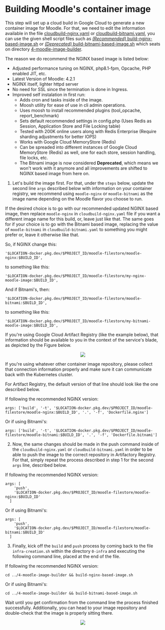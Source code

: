 # Building Moodle's container image

This step will set up a cloud build in Google Cloud to generate a new container image for Moodle. For that, we need to edit the information available in the file [cloudbuild-nginx.yaml](../4-moodle-image-builder/cloudbuild-nginx.yaml) or [cloudbuild-bitnami.yaml](../4-moodle-image-builder/cloudbuild-bitnami.yaml), you can use the given shell script files such as [*(Recommended)* build-nginx-based-image.sh](../4-moodle-image-builder/build-nginx-based-image.sh) or [*(Deprecated)* build-bitnami-based-image.sh](../4-moodle-image-builder/build-bitnami-based-image.sh) which seats on directory [4-moodle-image-builder](../4-moodle-image-builder/).

The reason we do recommend the NGINX based image is listed below:
  - Adjusted performance tuning on NGINX, php8.1-fpm, Opcache, PHP enabled JIT, etc.
  - Latest Version of Moodle: 4.2.1
  - NGINX itself, lighter httpd server
  - No need for SSL since the termination is done in Ingress.
  - Improved self instalation in first run:
    - Adds cron and tasks inside of the image.
    - Moosh utility for ease of use in cli admin operations.
    - Uses moosh to install recommended plugins (tool_opcache, report_benchmark)
    - Sets default recommended settings in config.php (Uses Redis as Session, Application Store and File Locking table)
    - Tested with 200K online users along with Redis Enterprise (Require sharding adjustments for better IOPS)
    - Works with Google Cloud MemoryStore (Redis)
    - Can be spreaded into different instances of Google Cloud MemoryStore (Redis) as well, one for each store, session handling, file locks, etc.
    - The Bitnami image is now considered **Deprecated**, which means we won't work with it anymore and all improvements are shifted to NGINX based image from here on.

1. Let's build the image first. For that, under the `steps` below, update the second line `args` described below with information on your container registry, we recommend using `moodle-nginx` or `moodle-bitnami` as the image name depending on the Moodle flavor you choose to run.

If the desired choice is to go with our recommended updated NGINX based image, then replace `moodle-nginx` in `cloudbuild-nginx.yaml` file if you want a different image name for this build, or, leave just like that.
The same goes for if your choice is to go with the Bitnami based image, replacing the value of `moodle-bitnami` in `cloudbuild-bitnami.yaml` to something you might prefer or, leave it otherwise like that.

So, if NGINX change this:
```
'$LOCATION-docker.pkg.dev/$PROJECT_ID/moodle-filestore/moodle-nginx:$BUILD_ID',
```
to something like this:
```
'$LOCATION-docker.pkg.dev/$PROJECT_ID/moodle-filestore/my-nginx-moodle-image:$BUILD_ID',
```

And if Bitnami's, then:
```
'$LOCATION-docker.pkg.dev/$PROJECT_ID/moodle-filestore/moodle-bitnami:$BUILD_ID',
```
to something like this:
```
'$LOCATION-docker.pkg.dev/$PROJECT_ID/moodle-filestore/my-bitnami-moodle-image:$BUILD_ID',
```

If you're using Google Cloud Artifact Registry (like the example below), that information should be available to you in the context of the service's blade, as depicted by the Figure below.

<p align="center">
    <img src="../img/artifact-registry-connection-info.png">
</p>

If you're using whatever other container image repository, please collect that connection information properly and make sure it can communicate back with the Kubernetes cluster.

For Artifact Registry, the default version of that line should look like the one described below.

If following the recommended NGINX version:
```
args: ['build', '-t', '$LOCATION-docker.pkg.dev/$PROJECT_ID/moodle-filestore/moodle-nginx:$BUILD_ID', '.', '-f', 'Dockerfile.nginx']
```

Or if using Bitnami's:
```
args: ['build', '-t', '$LOCATION-docker.pkg.dev/$PROJECT_ID/moodle-filestore/moodle-bitnami:$BUILD_ID', '.', '-f', 'Dockerfile.bitnami']
```

2. Now, the same changes should be made in the push command inside of the `cloudbuild-nginx.yaml` or `cloudbuild-bitnami.yaml` in order to be able to push the image to the correct repository in Artifactory Registry. For that, simply repeat the process described in step 1 for the second `args` line, described below.

If following the recommended NGINX version:
```
args: [
    'push',
    '$LOCATION-docker.pkg.dev/$PROJECT_ID/moodle-filestore/moodle-nginx:$BUILD_ID'
  ]
```

Or if using Bitnami's:
```
args: [
    'push',
    '$LOCATION-docker.pkg.dev/$PROJECT_ID/moodle-filestore/moodle-bitnami:$BUILD_ID'
  ]
```

3. Finally, kick off the `build` and `push` process by coming back to the file `infra-creation.sh` within the directory `0-infra` and executing the following command line, placed at the end of the file.

If following the recommended NGINX version:
```
cd ../4-moodle-image-builder && build-nginx-based-image.sh
```

Or if using Bitnami's:
```
cd ../4-moodle-image-builder && build-bitnami-based-image.sh
```

Wait until you get confirmation from the command line the process finished successfully. Additionally, you can head to your image repository and double-check that the image is properly sitting there.

<p align="center">
    <img src="../img/moodle-image-in-container-registry.png">
</p>